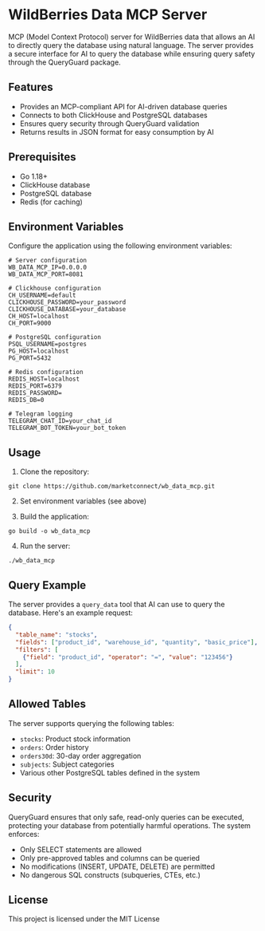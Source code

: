 # WildBerries Data MCP Server

MCP (Model Context Protocol) server for WildBerries data that allows an AI to directly query the database using natural language. The server provides a secure interface for AI to query the database while ensuring query safety through the QueryGuard package.

## Features

- Provides an MCP-compliant API for AI-driven database queries
- Connects to both ClickHouse and PostgreSQL databases
- Ensures query security through QueryGuard validation
- Returns results in JSON format for easy consumption by AI

## Prerequisites

- Go 1.18+
- ClickHouse database
- PostgreSQL database
- Redis (for caching)

## Environment Variables

Configure the application using the following environment variables:

```
# Server configuration
WB_DATA_MCP_IP=0.0.0.0
WB_DATA_MCP_PORT=8081

# Clickhouse configuration
CH_USERNAME=default
CLICKHOUSE_PASSWORD=your_password
CLICKHOUSE_DATABASE=your_database
CH_HOST=localhost
CH_PORT=9000

# PostgreSQL configuration
PSQL_USERNAME=postgres
PG_HOST=localhost
PG_PORT=5432

# Redis configuration
REDIS_HOST=localhost
REDIS_PORT=6379
REDIS_PASSWORD=
REDIS_DB=0

# Telegram logging
TELEGRAM_CHAT_ID=your_chat_id
TELEGRAM_BOT_TOKEN=your_bot_token
```

## Usage

1. Clone the repository:
```
git clone https://github.com/marketconnect/wb_data_mcp.git
```

2. Set environment variables (see above)

3. Build the application:
```
go build -o wb_data_mcp
```

4. Run the server:
```
./wb_data_mcp
```

## Query Example

The server provides a `query_data` tool that AI can use to query the database. Here's an example request:

```json
{
  "table_name": "stocks",
  "fields": ["product_id", "warehouse_id", "quantity", "basic_price"],
  "filters": [
    {"field": "product_id", "operator": "=", "value": "123456"}
  ],
  "limit": 10
}
```

## Allowed Tables

The server supports querying the following tables:

- `stocks`: Product stock information
- `orders`: Order history
- `orders30d`: 30-day order aggregation
- `subjects`: Subject categories
- Various other PostgreSQL tables defined in the system

## Security

QueryGuard ensures that only safe, read-only queries can be executed, protecting your database from potentially harmful operations. The system enforces:

- Only SELECT statements are allowed
- Only pre-approved tables and columns can be queried
- No modifications (INSERT, UPDATE, DELETE) are permitted
- No dangerous SQL constructs (subqueries, CTEs, etc.)

## License

This project is licensed under the MIT License 